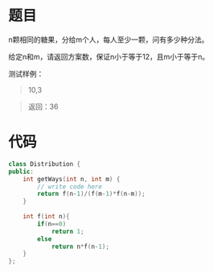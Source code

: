 # 题目
n颗相同的糖果，分给m个人，每人至少一颗，问有多少种分法。

给定n和m，请返回方案数，保证n小于等于12，且m小于等于n。

测试样例：
> 10,3

> 返回：36

# 代码
```cpp
class Distribution {
public:
    int getWays(int n, int m) {
        // write code here
        return f(n-1)/(f(m-1)*f(n-m));
    }
    
    int f(int n){
        if(n==0)
            return 1;
        else
            return n*f(n-1);
    }
};
```
